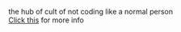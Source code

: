 the hub of cult of not coding like a normal person<br />
[Click this](https://www.youtube.com/watch?v=dQw4w9WgXcQ) for more info
